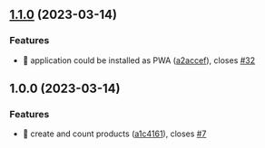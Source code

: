 ## [1.1.0](https://github.com/equipementmoderne/magasin-global/compare/v1.0.0...v1.1.0) (2023-03-14)

### Features

- 🎸 application could be installed as PWA ([a2accef](https://github.com/equipementmoderne/magasin-global/commit/a2accefee97f7460c37fd27daed1995e77150835)), closes [#32](https://github.com/equipementmoderne/magasin-global/issues/32)

## 1.0.0 (2023-03-14)

### Features

- 🎸 create and count products ([a1c4161](https://github.com/equipementmoderne/magasin-global/commit/a1c4161bef9e596b25bb685892f18badaffa54ac)), closes [#7](https://github.com/equipementmoderne/magasin-global/issues/7)
